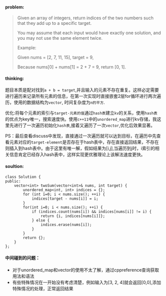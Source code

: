 #### problem: ####

> Given an array of integers, return indices of the two numbers such that they add up to a specific target.
> 
> You may assume that each input would have exactly one solution, and you may not use the same element twice.
> 
> Example:
> 
> Given nums = [2, 7, 11, 15], target = 9,
> 
> Because nums[0] + nums[1] = 2 + 7 = 9,
> return [0, 1].

#### thinking: ####

题目本质是配对找到`a + b = target`,并且输入的元素不存在重复。这样必定需要进行遍历来记录所有元素的信息，在第一次实现时直接嵌套2层for循环进行两次遍历，使用的数据结构为`vector`, 时间复杂度为`n的平方`. 

优化:将每个元素的索引与`target-元素的值`通过`hash表`建立`kv`的关系，使用`hash表`的优点为key唯一，搜索速度快。使用`c++11`中的`unordered_map`进行kv存储，我这里先进行了一次遍历初始化`hash表`,接着又遍历了一次`vector`,优化后效果显著。

PS：最后查看discuss中发现，直接通过一次遍历就可以达到目标，在遍历中先查看元素对应的`target-element`是否存在于hash表中，存在直接返回结果，不存在则插入到hash表中。由于这里有唯一解，假如结果为[i,j],当遍历到j时，i索引的相关信息肯定已经存入hash表中，这样实现更优雅理论上该解法速度更快。

#### soultion: ####

	class Solution {
	public:
	    vector<int> twoSum(vector<int>& nums, int target) {
	        unordered_map<int, int> indices = {};
	        for (int i=0; i < nums.size(); ++i) {
	            indices[target - nums[i]] = i;
	        }
	        for(int i=0; i < nums.size(); ++i) {
	            if (indices.count(nums[i]) && indices[nums[i]] != i) {
	                return {i, indices[nums[i]]};
	            } else {
	                indices.erase(nums[i]);
	            }
	        }
	        return {};
	    }
	};

#### 中间碰到的问题： ####

- 对于unordered_map和vector的使用不太了解，通过cppreference查询获取用法和语法
- 有些特殊情况在一开始没有考虑清楚，例如输入为[3, 2, 4]就会返回[0,0],添加特殊情况的处理，正常返回结果
